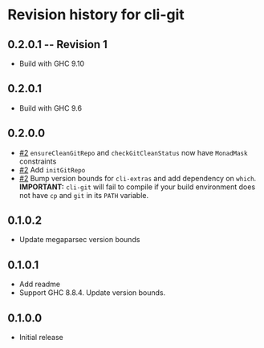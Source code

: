 # Revision history for cli-git

## 0.2.0.1 -- Revision 1

* Build with GHC 9.10

## 0.2.0.1

* Build with GHC 9.6

## 0.2.0.0

* [#2](https://github.com/obsidiansystems/cli-git/pull/2) `ensureCleanGitRepo` and `checkGitCleanStatus` now have `MonadMask` constraints
* [#2](https://github.com/obsidiansystems/cli-git/pull/2) Add `initGitRepo`
* [#2](https://github.com/obsidiansystems/cli-git/pull/2) Bump version bounds for `cli-extras` and add dependency on `which`. **IMPORTANT:** `cli-git` will fail to compile if your build environment does not have `cp` and `git` in its `PATH` variable.

## 0.1.0.2

* Update megaparsec version bounds

## 0.1.0.1

* Add readme
* Support GHC 8.8.4. Update version bounds.

## 0.1.0.0
* Initial release
